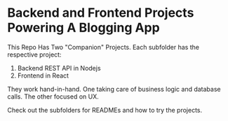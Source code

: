 # Backend and Frontend Projects Powering A Blogging App

This Repo Has Two "Companion" Projects. Each subfolder has the respective project:
1. Backend REST API in Nodejs
2. Frontend in React

They work hand-in-hand. One taking care of business logic and database calls. The other focused on UX.

Check out the subfolders for READMEs and how to try the projects.